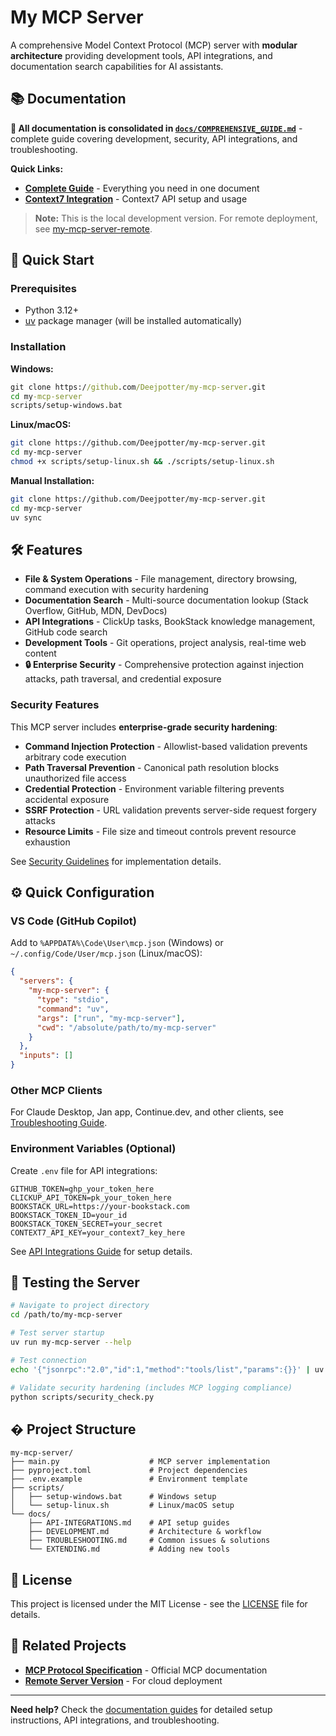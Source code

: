 # My MCP Server

A comprehensive Model Context Protocol (MCP) server with **modular architecture** providing development tools, API integrations, and documentation search capabilities for AI assistants.

## 📚 **Documentation**

**📂 All documentation is consolidated in [`docs/COMPREHENSIVE_GUIDE.md`](docs/COMPREHENSIVE_GUIDE.md)** - complete guide covering development, security, API integrations, and troubleshooting.

**Quick Links:**

- **[Complete Guide](docs/COMPREHENSIVE_GUIDE.md)** - Everything you need in one document
- **[Context7 Integration](docs/CONTEXT7-INTEGRATION.md)** - Context7 API setup and usage

> **Note:** This is the local development version. For remote deployment, see [my-mcp-server-remote](https://github.com/Deejpotter/my-mcp-server-remote).

## 🚀 **Quick Start**

### **Prerequisites**

- Python 3.12+
- [uv](https://docs.astral.sh/uv/) package manager (will be installed automatically)

### **Installation**

**Windows:**

```cmd
git clone https://github.com/Deejpotter/my-mcp-server.git
cd my-mcp-server
scripts/setup-windows.bat
```

**Linux/macOS:**

```bash
git clone https://github.com/Deejpotter/my-mcp-server.git
cd my-mcp-server
chmod +x scripts/setup-linux.sh && ./scripts/setup-linux.sh
```

**Manual Installation:**

```bash
git clone https://github.com/Deejpotter/my-mcp-server.git
cd my-mcp-server
uv sync
```

## 🛠️ **Features**

- **File & System Operations** - File management, directory browsing, command execution with security hardening
- **Documentation Search** - Multi-source documentation lookup (Stack Overflow, GitHub, MDN, DevDocs)
- **API Integrations** - ClickUp tasks, BookStack knowledge management, GitHub code search
- **Development Tools** - Git operations, project analysis, real-time web content
- **🔒 Enterprise Security** - Comprehensive protection against injection attacks, path traversal, and credential exposure

### **Security Features**

This MCP server includes **enterprise-grade security hardening**:

- **Command Injection Protection** - Allowlist-based validation prevents arbitrary code execution
- **Path Traversal Prevention** - Canonical path resolution blocks unauthorized file access  
- **Credential Protection** - Environment variable filtering prevents accidental exposure
- **SSRF Protection** - URL validation prevents server-side request forgery attacks
- **Resource Limits** - File size and timeout controls prevent resource exhaustion

See [Security Guidelines](docs/SECURITY_GUIDELINES.md) for implementation details.

## ⚙️ **Quick Configuration**

### **VS Code (GitHub Copilot)**

Add to `%APPDATA%\Code\User\mcp.json` (Windows) or `~/.config/Code/User/mcp.json` (Linux/macOS):

```json
{
  "servers": {
    "my-mcp-server": {
      "type": "stdio",
      "command": "uv",
      "args": ["run", "my-mcp-server"],
      "cwd": "/absolute/path/to/my-mcp-server"
    }
  },
  "inputs": []
}
```

### **Other MCP Clients**

For Claude Desktop, Jan app, Continue.dev, and other clients, see [Troubleshooting Guide](docs/TROUBLESHOOTING.md).

### **Environment Variables (Optional)**

Create `.env` file for API integrations:

```env
GITHUB_TOKEN=ghp_your_token_here
CLICKUP_API_TOKEN=pk_your_token_here
BOOKSTACK_URL=https://your-bookstack.com
BOOKSTACK_TOKEN_ID=your_id
BOOKSTACK_TOKEN_SECRET=your_secret
CONTEXT7_API_KEY=your_context7_key_here
```

See [API Integrations Guide](docs/API-INTEGRATIONS.md) for setup details.

## 🔧 **Testing the Server**

```bash
# Navigate to project directory
cd /path/to/my-mcp-server

# Test server startup
uv run my-mcp-server --help

# Test connection
echo '{"jsonrpc":"2.0","id":1,"method":"tools/list","params":{}}' | uv run my-mcp-server

# Validate security hardening (includes MCP logging compliance)
python scripts/security_check.py
```

## � **Project Structure**

```text
my-mcp-server/
├── main.py                    # MCP server implementation
├── pyproject.toml             # Project dependencies
├── .env.example               # Environment template
├── scripts/
│   ├── setup-windows.bat      # Windows setup
│   └── setup-linux.sh         # Linux/macOS setup
└── docs/
    ├── API-INTEGRATIONS.md    # API setup guides
    ├── DEVELOPMENT.md         # Architecture & workflow
    ├── TROUBLESHOOTING.md     # Common issues & solutions
    └── EXTENDING.md           # Adding new tools
```

## 📄 **License**

This project is licensed under the MIT License - see the [LICENSE](LICENSE) file for details.

## 🔗 **Related Projects**

- **[MCP Protocol Specification](https://modelcontextprotocol.io/)** - Official MCP documentation
- **[Remote Server Version](https://github.com/Deejpotter/my-mcp-server-remote)** - For cloud deployment

---

**Need help?** Check the [documentation guides](docs/) for detailed setup instructions, API integrations, and troubleshooting.
